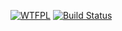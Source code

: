[![WTFPL](https://img.shields.io/badge/license-WTFPL-blue.svg)](http://www.wtfpl.net/txt/copying)
[![Build Status](https://travis-ci.org/fischermatte/geolud-nx.svg?branch=master)](https://travis-ci.org/fischermatte/geolud-nx)

